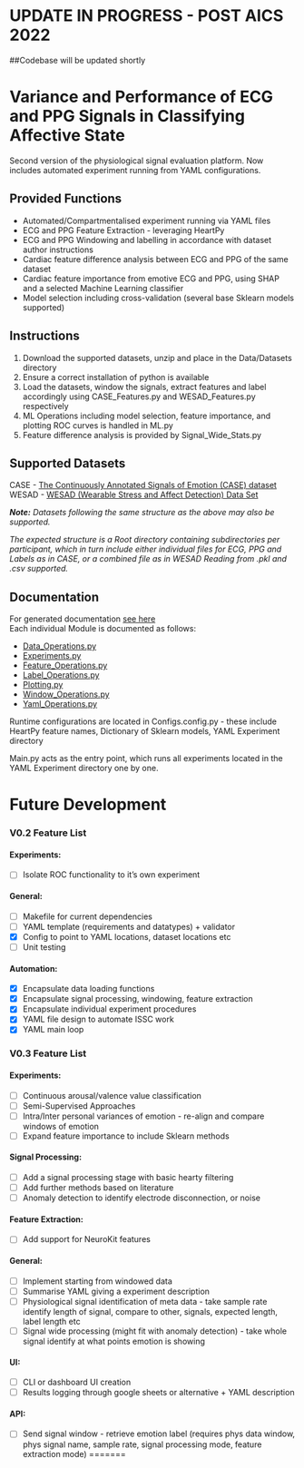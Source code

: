 # UPDATE IN PROGRESS  - POST AICS 2022
##Codebase will be updated shortly

# Variance and Performance of ECG and PPG Signals in Classifying Affective State

Second version of the physiological signal evaluation platform.
Now includes automated experiment running from YAML configurations.

## Provided Functions
- Automated/Compartmentalised experiment running via YAML files
- ECG and PPG Feature Extraction - leveraging HeartPy
- ECG and PPG Windowing and labelling in accordance with dataset author instructions
- Cardiac feature difference analysis between ECG and PPG of the same dataset
- Cardiac feature importance from emotive ECG and PPG, using SHAP and a selected Machine Learning classifier
- Model selection including cross-validation (several base Sklearn models supported)

## Instructions
1. Download the supported datasets, unzip and place in the Data/Datasets directory
2. Ensure a correct installation of python is available
3. Load the datasets, window the signals, extract features and label accordingly using CASE_Features.py and WESAD_Features.py respectively
4. ML Operations including model selection, feature importance, and plotting ROC curves is handled in ML.py
5. Feature difference analysis is provided by Signal_Wide_Stats.py


## Supported Datasets
CASE - [The Continuously Annotated Signals of Emotion (CASE) dataset](https://www.nature.com/articles/s41597-019-0209-0)  
WESAD - [WESAD (Wearable Stress and Affect Detection) Data Set](https://archive.ics.uci.edu/ml/datasets/WESAD)

**_Note:_** _Datasets following the same structure as the above may also be supported._

 _The expected structure is a Root directory containing subdirectories per participant, which in turn include either individual files for ECG, PPG and Labels as in CASE, or a combined file as in WESAD
 Reading from .pkl and .csv supported._ 

## Documentation
For generated documentation [see here](https://github.com/ZacDair/Emo_Phys_Eval/tree/master/Docs/html/Modules/index.html)  
Each individual Module is documented as follows:
- [Data_Operations.py](https://github.com/ZacDair/Emo_Phys_Eval/tree/master/Docs/html/Modules/Data_Operations.html)
- [Experiments.py](https://github.com/ZacDair/Emo_Phys_Eval/tree/master/Docs/html/Modules/Experiments.html)
- [Feature_Operations.py](https://github.com/ZacDair/Emo_Phys_Eval/tree/master/Docs/html/Modules/Feature_Operations.html)
- [Label_Operations.py](https://github.com/ZacDair/Emo_Phys_Eval/tree/master/Docs/html/Modules/Label_Operations.html)
- [Plotting.py](https://github.com/ZacDair/Emo_Phys_Eval/tree/master/Docs/html/Modules/Plotting.html)
- [Window_Operations.py](https://github.com/ZacDair/Emo_Phys_Eval/tree/master/Docs/html/Modules/Window_Operations.html)
- [Yaml_Operations.py](https://github.com/ZacDair/Emo_Phys_Eval/tree/master/Docs/html/Modules/Yaml_Operations.html)

Runtime configurations are located in Configs.config.py - these include HeartPy feature names, Dictionary of Sklearn models, YAML Experiment directory

Main.py acts as the entry point, which runs all experiments located in the YAML Experiment directory one by one.


# Future Development
### V0.2 Feature List
#### Experiments:
- [ ] Isolate ROC functionality to it’s own experiment
#### General:
- [ ] Makefile for current dependencies
- [ ] YAML template (requirements and datatypes) + validator
- [X] Config to point to YAML locations, dataset locations etc
- [ ] Unit testing
#### Automation:
- [X] Encapsulate data loading functions
- [X] Encapsulate signal processing, windowing, feature extraction
- [X] Encapsulate individual experiment procedures
- [X] YAML file design to automate ISSC work
- [X] YAML main loop

### V0.3 Feature List
#### Experiments:
- [ ] Continuous arousal/valence value classification
- [ ] Semi-Supervised Approaches
- [ ] Intra/Inter personal variances of emotion - re-align and compare windows of emotion
- [ ] Expand feature importance to include Sklearn methods
#### Signal Processing:
- [ ] Add a signal processing stage with basic hearty filtering
- [ ] Add further methods based on literature
- [ ] Anomaly detection to identify electrode disconnection, or noise
####  Feature Extraction:
- [ ] Add support for NeuroKit features 
#### General:
- [ ] Implement starting from windowed data
- [ ] Summarise YAML giving a experiment description
- [ ] Physiological signal identification of meta data - take sample rate identify length of signal, compare to other, signals, expected length, label length etc
- [ ] Signal wide processing (might fit with anomaly detection) - take whole signal identify at what points emotion is showing
#### UI:
- [ ] CLI or dashboard UI creation
- [ ] Results logging through google sheets or alternative + YAML description
#### API:
- [ ] Send signal window - retrieve emotion label (requires phys data window, phys signal name, sample rate, signal processing mode, feature extraction mode)
=======
